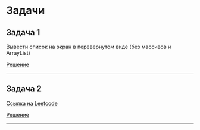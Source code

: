 # Задачи

## Задача 1

Вывести список на экран в перевернутом виде (без массивов и ArrayList)

[Решение](../Homework4/ex1.java)

***

## Задача 2

[Ссылка на Leetcode](https://leetcode.com/problems/valid-parentheses/)

[Решение](../Homework4/ex2.java)

***